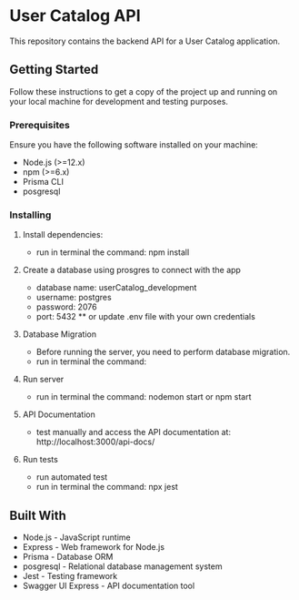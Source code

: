 # User Catalog API

This repository contains the backend API for a User Catalog application.

## Getting Started

Follow these instructions to get a copy of the project up and running on your local machine for development and testing purposes.

### Prerequisites

Ensure you have the following software installed on your machine:

- Node.js (>=12.x)
- npm (>=6.x)
- Prisma CLI
- posgresql 

### Installing

1. Install dependencies:
   * run in terminal the command:   npm install

2. Create a database using prosgres to connect  with the app
   * database name: userCatalog_development
   * username: postgres
   * password: 2076
   * port: 5432
   ** or update  .env file with your own credentials

3. Database Migration
    * Before running the server, you need to perform database migration.
    * run in terminal the command:

4. Run server
    * run in terminal the command:  nodemon start or npm start

5. API Documentation
    * test manually and  access the API documentation at: http://localhost:3000/api-docs/ 


6. Run tests
    * run automated test 
    * run in terminal the command: npx jest
  
## Built With

- Node.js - JavaScript runtime
- Express - Web framework for Node.js
- Prisma - Database ORM
- posgresql - Relational database management system
- Jest - Testing framework
- Swagger UI Express - API documentation tool